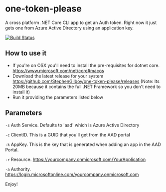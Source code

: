 ﻿# one-token-please
A cross platform .NET Core CLI app to get an Auth token. Right now it just gets one from Azure Active Directory using an application key.

[![Build Status](https://travis-ci.org/StephenGilboy/one-token-please.svg?branch=master)](https://travis-ci.org/StephenGilboy/one-token-please)

## How to use it

* If you're on OSX you'll need to install the pre-requisites for dotnet core. https://www.microsoft.com/net/core#macos 
* Download the latest release for your system https://github.com/StephenGilboy/one-token-please/releases (Note: Its 20MB because it contains the full .NET Framework so you don't need to install it)
* Run it providing the parameters listed below

## Parameters
`-s` Auth Service. Defaults to 'aad' which is Azure Active Directory

`-c` ClientID. This is a GUID that you'll get from the AAD portal

`-k` AppKey. This is the key that is generated when adding an app in the AAD Portal.

`-r` Resource. https://yourcompany.onmicrosoft.com/YourApplication

`-a` Authority. https://login.microsoftonline.com/yourcompany.onmicrosoft.com

Enjoy!
